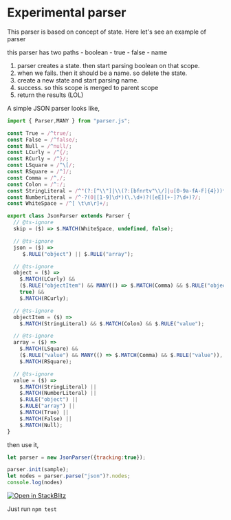 # Experimental parser

This parser is based on concept of state. Here let's see an example of parser

this parser has two paths - boolean - true - false - name

1. parser creates a state. then start parsing boolean on that scope.
2. when we fails. then it should be a name. so delete the state.
3. create a new state and start parsing name.
4. success. so this scope is merged to parent scope
5. return the results (LOL)

A simple JSON parser looks like,

```js
import { Parser,MANY } from "parser.js";

const True = /^true/;
const False = /^false/;
const Null = /^null/;
const LCurly = /^{/;
const RCurly = /^}/;
const LSquare = /^\[/;
const RSquare = /^]/;
const Comma = /^,/;
const Colon = /^:/;
const StringLiteral = /^"(?:[^\\"]|\\(?:[bfnrtv"\\/]|u[0-9a-fA-F]{4}))*"/;
const NumberLiteral = /^-?(0|[1-9]\d*)(\.\d+)?([eE][+-]?\d+)?/;
const WhiteSpace = /^[ \t\n\r]+/;

export class JsonParser extends Parser {
  // @ts-ignore
  skip = ($) => $.MATCH(WhiteSpace, undefined, false);

  // @ts-ignore
  json = ($) => 
     $.RULE("object") || $.RULE("array");

  // @ts-ignore
  object = ($) =>
    $.MATCH(LCurly) &&
    ($.RULE("objectItem") && MANY(() => $.MATCH(Comma) && $.RULE("objectItem")),
    true) &&
    $.MATCH(RCurly);

  // @ts-ignore
  objectItem = ($) =>
    $.MATCH(StringLiteral) && $.MATCH(Colon) && $.RULE("value");

  // @ts-ignore
  array = ($) =>
    $.MATCH(LSquare) &&
    ($.RULE("value") && MANY(() => $.MATCH(Comma) && $.RULE("value")), true) &&
    $.MATCH(RSquare);

  // @ts-ignore
  value = ($) =>
    $.MATCH(StringLiteral) ||
    $.MATCH(NumberLiteral) ||
    $.RULE("object") ||
    $.RULE("array") ||
    $.MATCH(True) ||
    $.MATCH(False) ||
    $.MATCH(Null);
}
```

then use it,
```js
let parser = new JsonParser({tracking:true});

parser.init(sample);
let nodes = parser.parse("json")?.nodes;
console.log(nodes)
```

[![Open in StackBlitz](https://developer.stackblitz.com/img/open_in_stackblitz.svg)](https://stackblitz.com/fork/github/ksenginew/parser?file=tests%2Fjson%2Fparser.js)

Just run `npm test`
